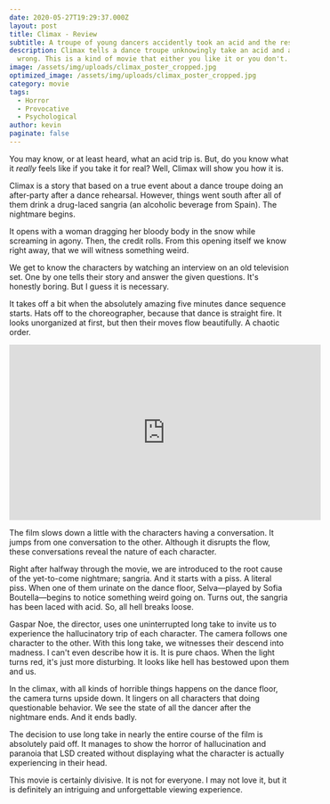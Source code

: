 ```yaml
---
date: 2020-05-27T19:29:37.000Z
layout: post
title: Climax - Review
subtitle: A troupe of young dancers accidently took an acid and the rest is misery.
description: Climax tells a dance troupe unknowingly take an acid and all gone
  wrong. This is a kind of movie that either you like it or you don't.
image: /assets/img/uploads/climax_poster_cropped.jpg
optimized_image: /assets/img/uploads/climax_poster_cropped.jpg
category: movie
tags:
  - Horror
  - Provocative
  - Psychological
author: kevin
paginate: false
---
```

You may know, or at least heard, what an acid trip is. But, do you know what it *really* feels like if you take it for real? Well, Climax will show you how it is.

Climax is a story that based on a true event about a dance troupe doing an after-party after a dance rehearsal. However, things went south after all of them drink a drug-laced sangria (an alcoholic beverage from Spain). The nightmare begins.

It opens with a woman dragging her bloody body in the snow while screaming in agony. Then, the credit rolls. From this opening itself we know right away, that we will witness something weird.

We get to know the characters by watching an interview on an old television set. One by one tells their story and answer the given questions. It's honestly boring. But I guess it is necessary.

It takes off a bit when the absolutely amazing five minutes dance sequence starts. Hats off to the choreographer, because that dance is straight fire. It looks unorganized at first, but then their moves flow beautifully. A chaotic order.

<iframe width="560" height="315" src="https://www.youtube.com/embed/y4kJ_o_7Xiw" frameborder="0" allow="accelerometer; autoplay; encrypted-media; gyroscope; picture-in-picture" allowfullscreen></iframe>

The film slows down a little with the characters having a conversation. It jumps from one conversation to the other. Although it disrupts the flow, these conversations reveal the nature of each character.

Right after halfway through the movie, we are introduced to the root cause of the yet-to-come nightmare; sangria. And it starts with a piss. A literal piss. When one of them urinate on the dance floor, Selva—played by Sofia Boutella—begins to notice something weird going on. Turns out, the sangria has been laced with acid. So, all hell breaks loose.

Gaspar Noe, the director, uses one uninterrupted long take to invite us to experience the hallucinatory trip of each character. The camera follows one character to the other. With this long take, we witnesses their descend into madness. I can't even describe how it is. It is pure chaos. When the light turns red, it's just more disturbing. It looks like hell has bestowed upon them and us.

In the climax, with all kinds of horrible things happens on the dance floor, the camera turns upside down. It lingers on all characters that doing questionable behavior. We see the state of all the dancer after the nightmare ends. And it ends badly.

The decision to use long take in nearly the entire course of the film is absolutely paid off. It manages to show the horror of hallucination and paranoia that LSD created without displaying what the character is actually experiencing in their head.

This movie is certainly divisive. It is not for everyone. I may not love it, but it is definitely an intriguing and unforgettable viewing experience.
